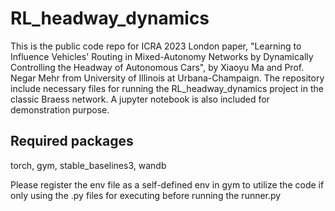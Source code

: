 # RL_headway_dynamics

This is the public code repo for ICRA 2023 London paper, "Learning to Influence Vehicles' Routing in Mixed-Autonomy Networks by Dynamically Controlling the Headway of Autonomous Cars", by Xiaoyu Ma and Prof. Negar Mehr from University of Illinois at Urbana-Champaign.
The repository include necessary files for running the RL_headway_dynamics project in the classic Braess network. A jupyter notebook is also included for demonstration purpose.

## Required packages
torch, gym, stable_baselines3, wandb


Please register the env file as a self-defined env in gym to utilize the code if only using the .py files for executing before running the runner.py

